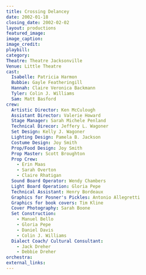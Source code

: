 ```yaml
---
title: Crossing Delancey
date: 2002-01-18
closing_date: 2002-02-02
layout: productions
featured_image: 
image_caption:
image_credit:
playbill:
category:
Theatre: Theatre Jacksonville
Venue: Little Theatre
cast:
  Isabelle: Patricia Harmon
  Bubbie: Gayle Featheringill
  Hannah: Claire Veronica Backmann
  Tyler: Colin J. Williams
  Sam: Matt Basford
crew:
  Artistic Director: Ken McCulough
  Assistant Director: Valerie Howard
  Stage Manager: Sarah Michele Penland
  Technical Direcor: Jeffery L. Wagoner
  Set Design: Kelly J. Wagoner
  Lighting Design: Pamela B. Jackson
  Costume Design: Joy Smith
  Prop/Food Design: Joy Smith
  Prop Master: Scott Broughton
  Prop Crew:
    - Erin Maas
    - Sarah Overton
    - Claire Rhatigan
  Sound Board Operator: Wendy Chambers
  Light Board Operation: Gloria Pepe
  Technical Assistant: Henry Bordeaux
  Graphics for Posner's Pickles: Antonio Allegretti
  Graphics for book covers: Tim Kline
  Cover Photography: Sarah Boone
  Set Construction:
    - Manuel Bello
    - Gloria Pepe
    - Daniel Davis
    - Colin J. Williams
  Dialect Coach/ Cultural Consultant:
    - Jack Dreher
    - Debbie Dreher
orchestra:
external_links:
---
```

